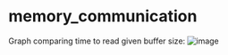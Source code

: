 # memory_communication

Graph comparing time to read given buffer size: 
![image](https://user-images.githubusercontent.com/22458179/159110523-63cffe8f-96d0-4157-84a3-c5a4c248d129.png)
